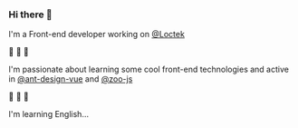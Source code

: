 ### Hi there 👋

I'm a Front-end developer working on [@Loctek](https://www.loctek.com/products?c=22&a=1)

🌱 🌱 🌱

I'm passionate about learning some cool front-end technologies and active in [@ant-design-vue](https://github.com/vueComponent/ant-design-vue) and [@zoo-js](https://github.com/zoo-js/zoo)

🤔 🤔 🤔

I'm learning English...
